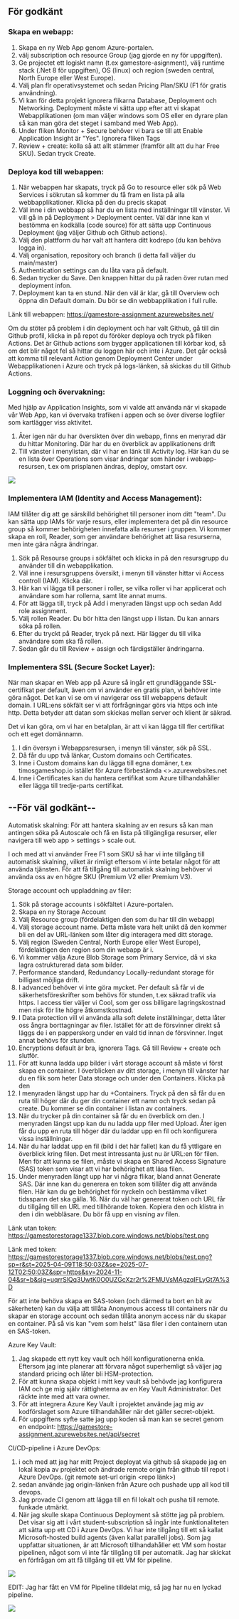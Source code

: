 <h2>För godkänt</h2> 

<h3>Skapa en webapp:</h3>

1. Skapa en ny Web App genom Azure-portalen. 
2. välj subscription och resource Group (jag gjorde en ny för uppgiften).
3. Ge projectet ett logiskt namn (t.ex gamestore-asignment), välj runtime stack (.Net 8 för uppgiften), OS (linux) och region (sweden central, North Europe eller West Europe).
4. Välj plan flr operativsystemet och sedan Pricing Plan/SKU (F1 för gratis användning). 
5. Vi kan för detta projekt ignorera flikarna Database, Deployment och Networking. Deployment måste vi sätta upp efter att vi skapat Webapplikationen (om man väljer windows som OS eller en dyrare plan så kan man göra det steget i samband med Web App).
6. Under fliken Monitor + Secure behöver vi bara se till att Enable Application Insight är "Yes". Ignorera fliken Tags
7. Review + create: kolla så att allt stämmer (framför allt att du har Free SKU). Sedan tryck Create.

<h3>Deploya kod till webappen:</h3>

1. När webappen har skapats, tryck på Go to resource eller sök på Web Services i sökrutan så kommer du få fram en lista på alla webbapplikationer. Klicka på den du precis skapat
2. Väl inne i din webbapp så har du en lista med inställningar till vänster. Vi vill gå in på Deployment > Deployment center. Väl där inne kan vi bestömma en kodkälla (code source) för att sätta upp Continuous Deployment (jag väljer Github och Github actions). 
3. Välj den plattform du har valt att hantera ditt kodrepo (du kan behöva logga in). 
4. Välj organisation, repository och branch (i detta fall väljer du main/master)
5. Authentication settings can du låta vara på default. 
6. Sedan trycker du Save. Den knappen hittar du på raden över rutan med deployment infon.
7. Deployment kan ta en stund. När den väl är klar, gå till Overview och öppna din Default domain. Du bör se din webbapplikation i full rulle.

Länk till webappen: https://gamestore-assignment.azurewebsites.net/

Om du stöter på problem i din deployment och har valt Github, gå till din Github profil, klicka in på repot du föröker deploya och tryck på fliken Actions. Det är Github actions som bygger applicationen till körbar kod, så om det blir något fel så hittar du loggen här och inte i Azure. 
Det går också att komma till relevant Action genom Deployment Center under Webapplikationen i Azure och tryck på logs-länken, så skickas du till Github Actions.

<h3>Loggning och övervakning:</h3>

Med hjälp av Application Insights, som vi valde att använda när vi skapade vår Web App, kan vi övervaka trafiken i appen och se över diverse logfiler som kartlägger viss aktivitet.
1. Åter igen när du har översikten över din webapp, finns en menyrad där du hittar Monitoring. Där har du en överblick av applikationens drift
2. Till vänster i menylistan, där vi har en länk till Activity log. Här kan du se en lista över Operations som visar ändringar som händer i webapp-resursen, t.ex om prisplanen ändras, deploy, omstart osv.

<img src="https://gamestorestorage1337.blob.core.windows.net/blobs-anon/insight-data.png"/>

<h3>Implementera IAM (Identity and Access Management):</h3>

IAM tillåter dig att ge särskilld behörighet till personer inom ditt "team". Du kan sätta upp IAMs för varje resurs, eller implementera det på din resource group så kommer behörigheten innefatta alla resurser i gruppen.
Vi kommer skapa en roll, Reader, som ger användare behörighet att läsa resurserna, men inte gära några ändringar.
1. Sök på Resourse groups i sökfältet och klicka in på den resursgrupp du använder till din webapplikation.
2. Väl inne i resursgruppens översikt, i menyn till vänster hittar vi Access controll (IAM). Klicka där.
3. Här kan vi lägga till personer i roller, se vilka roller vi har applicerat och användare som har rollerna, samt lite annat mums. 
4. För att lägga till, tryck på Add i menyraden längst upp och sedan Add role assignment. 
5. Välj rollen Reader. Du bör hitta den längst upp i listan. Du kan annars söka på rollen.
6. Efter du tryckt på Reader, tryck på next. Här lägger du till vilka användare som ska få rollen. 
7. Sedan går du till Review + assign och färdigställer ändringarna.

<h3>Implementera SSL (Secure Socket Layer):</h3>
När man skapar en Web app på Azure så ingår ett grundläggande SSL-certifikat per default, även om vi använder en gratis plan, vi behöver inte göra något. Det kan vi se om vi navigerar oss till webappens default domain. I URL:ens sökfält ser vi att förfrågningar görs via https och inte http. Detta betyder att datan som skickas mellan server och klient är säkrad. 

Det vi kan göra, om vi har en betalplan, är att vi kan lägga till fler certifikat och ett eget domännamn.
1. I din översyn i Webappsresursen, i menyn till vänster, sök på SSL.
2. Då får du upp två länkar, Custom domains och Certificates.
3. Inne i Custom domains kan du lägga till egna domäner, t.ex timosgameshop.io istället för Azure förbestämda <>.azurewebsites.net
4. Inne i Certificates kan du hantera certifikat som Azure tillhandahåller eller lägga till tredje-parts certifikat.

<h2>--För väl godkänt--</h2>

Automatisk skalning:
För att hantera skalning av en resurs så kan man antingen söka på Autoscale och få en lista på tillgängliga resurser, eller navigera till web app > settings > scale out. 

I och med att vi använder Free F1 som SKU så har vi inte tillgång till automatisk skalning, vilket är rimligt eftersom vi inte betalar något för att använda tjänsten. 
För att få tillgång till automatisk skalning behöver vi använda oss av en högre SKU (Premium V2 eller Premium V3). 

Storage account och uppladdning av filer:
1. Sök på storage accounts i sökfältet i Azure-portalen.
2. Skapa en ny Storage Account
3. Välj Resource group (fördelaktigen den som du har till din webapp)
4. Välj storage account name. Detta måste vara helt unikt då den kommer bli en del av URL-länken som låter dig interagera med ditt storage.
5. Välj region (Sweden Central, North Europe eller West Europe), fördelaktigen den region som din webapp är i.
6. Vi kommer välja Azure Blob Storage som Primary Service, då vi ska lagra ostrukturerad data som bilder.
7. Performance standard, Redundancy Locally-redundant storage för billigast möjliga drift. 
8. I advanced behöver vi inte göra mycket. Per default så får vi de säkerhetsföreskrifter som behövs för stunden, t.ex säkrad trafik via https. I access tier väljer vi Cool, som ger oss billigare lagringskostnad men risk för lite högre åtkomstkostnad. 
9. I Data protection vill vi använda alla soft delete inställningar, detta låter oss ångra borttagningar av filer. Istället för att de försvinner direkt så läggs de i en papperskorg under en vald tid innan de försvinner. Inget annat behövs för stunden.
10. Encryptions default är bra, ignorera Tags. Gå till Review + create och slutför.
11. För att kunna ladda upp bilder i vårt storage account så måste vi först skapa en container. I överblicken av ditt storage, i menyn till vänster har du en flik som heter Data storage och under den Containers. Klicka på den
12. I menyraden längst upp har du +Containers. Tryck på den så får du en ruta till höger där du ger din container ett namn och tryck sedan på create. Du kommer se din container i listan av containers.
13. När du trycker på din container så får du en överblick om den. I menyraden längst upp kan du nu ladda upp filer med Upload. Åter igen får du upp en ruta till höger där du laddar upp en fil och konfigurera vissa inställningar.
14. När du har laddat upp en fil (bild i det här fallet) kan du få yttligare en överblick kring filen. Det mest intressanta just nu är URL:en för filen. Men för att kunna se filen, måste vi skapa en Shared Access Signature (SAS) token som visar att vi har behörighet att läsa filen. 
15. Under menyraden längt upp har vi några flikar, bland annat Generate SAS. Där inne kan du generera en token som tillåter dig att använda filen. Här kan du ge behörighet för nyckeln och bestämma vilket tidsspann det ska gälla. 16. När du väl har genererat token och URL får du tillgång till en URL med tillhörande token. Kopiera den och klistra in den i din webbläsare. Du bör få upp en visning av filen.

Länk utan token: https://gamestorestorage1337.blob.core.windows.net/blobs/test.png

Länk med token: https://gamestorestorage1337.blob.core.windows.net/blobs/test.png?sp=r&st=2025-04-09T18:50:03Z&se=2025-07-12T02:50:03Z&spr=https&sv=2024-11-04&sr=b&sig=uqrrSlQq3UwtK0O0UZGcXzr2r%2FMUVsMAgzqIFLyGt7A%3D

För att inte behöva skapa en SAS-token (och därmed ta bort en bit av säkerheten) kan du välja att tillåta Anonymous access till containers när du skapar en storage account och sedan tillåta anonym access när du skapar en container. På så vis kan "vem som helst" läsa filer i den containern utan en SAS-token.


Azure Key Vault:
1. Jag skapade ett nytt key vault och höll konfigurationerna enkla. Eftersom jag inte planerar att förvara något superhemligt så väljer jag standard pricing och låter bli HSM-protection. 
2. För att kunna skapa objekt i mitt key vault så behövde jag konfigurera IAM och ge mig själv rättigheterna av en Key Vault Administrator. Det räckte inte med att vara owner.
3. För att integrera Azure Key Vault i projektet använde jag mig av kodförslaget som Azure tillhandahåller när det gäller secret-objekt.
4. För uppgiftens syfte satte jag upp koden så man kan se secret genom en endpoint: https://gamestore-assignment.azurewebsites.net/api/secret

CI/CD-pipeline i Azure DevOps:
1. i och med att jag har mitt Project deployat via github så skapade jag en lokal kopia av projektet och ändrade remote origin från github till repot i Azure DevOps. (git remote set-url origin <repo länk>)
2. sedan använde jag origin-länken från Azure och pushade upp all kod till devops.
3. Jag provade CI genom att lägga till en fil lokalt och pusha till remote. funkade utmärkt.
4. När jag skulle skapa Continuous Deployment så stötte jag på problem. Det visar sig att i vårt student-subscription så ingår inte funktionaliteten att sätta upp ett CD i Azure DevOps. Vi har inte tillgång till ett så kallat Microsoft-hosted build agents (även kallat parallell jobs).
Som jag uppfattar situationen, är att Microsoft tillhandahåller ett VM som hostar pipelinen, något som vi inte får tillgång till per automatik. Jag har skickat en förfrågan om att få tillgång till ett VM för pipeline.


<img src="https://gamestorestorage1337.blob.core.windows.net/blobs-anon/error-parallellism.png"/>


EDIT:
Jag har fått en VM för Pipeline tilldelat mig, så jag har nu en lyckad pipeline. 

<img src="https://gamestorestorage1337.blob.core.windows.net/blobs-anon/Skärmbild 2025-04-15 102254.png" />












